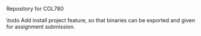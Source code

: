 Repository for COL780

\todo Add install project feature, so that binaries can be exported and given for assignment submission.
